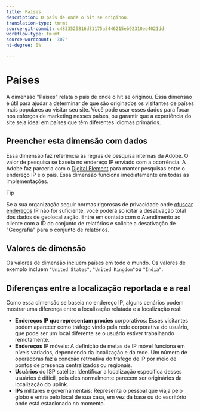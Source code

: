 ```yaml
---
title: Países
description: O país de onde o hit se originou.
translation-type: tm+mt
source-git-commit: c4833525816d81175a3446215eb92310ee4021dd
workflow-type: tm+mt
source-wordcount: '307'
ht-degree: 0%

---
```



# Países

A dimensão &quot;Países&quot; relata o país de onde o hit se originou. Essa dimensão é útil para ajudar a determinar de que são originados os visitantes de países mais populares ao visitar seu site. Você pode usar esses dados para focar nos esforços de marketing nesses países, ou garantir que a experiência do site seja ideal em países que têm diferentes idiomas primários.

## Preencher esta dimensão com dados

Essa dimensão faz referência às regras de pesquisa internas da Adobe. O valor de pesquisa se baseia no endereço IP enviado com a ocorrência. A Adobe faz parceria com o [Digital Element](https://www.digitalelement.com/) para manter pesquisas entre o endereço IP e o país. Essa dimensão funciona imediatamente em todas as implementações.

>[!TIP]
>
>Se a sua organização seguir normas rigorosas de privacidade onde [ofuscar endereços](/help/admin/admin/general-acct-settings-admin.md) IP não for suficiente, você poderá solicitar a desativação total dos dados de geolocalização. Entre em contato com o Atendimento ao cliente com a ID do conjunto de relatórios e solicite a desativação de &quot;Geografia&quot; para o conjunto de relatórios.

## Valores de dimensão

Os valores de dimensão incluem países em todo o mundo. Os valores de exemplo incluem `"United States"`, `"United Kingdom"`ou `"India"`.

## Diferenças entre a localização reportada e a real

Como essa dimensão se baseia no endereço IP, alguns cenários podem mostrar uma diferença entre a localização relatada e a localização real:

* **Endereços IP que representam proxies** corporativos: Esses visitantes podem aparecer como tráfego vindo pela rede corporativa do usuário, que pode ser um local diferente se o usuário estiver trabalhando remotamente.
* **Endereços** IP móveis: A definição de metas de IP móvel funciona em níveis variados, dependendo da localização e da rede. Um número de operadoras faz a conexão retroativa do tráfego de IP por meio de pontos de presença centralizados ou regionais.
* **Usuários** do ISP satélite: Identificar a localização específica desses usuários é difícil, pois eles normalmente parecem ser originários da localização do uplink.
* **IPs** militares e governamentais: Representa o pessoal que viaja pelo globo e entra pelo local de sua casa, em vez da base ou do escritório onde está estacionado no momento.
